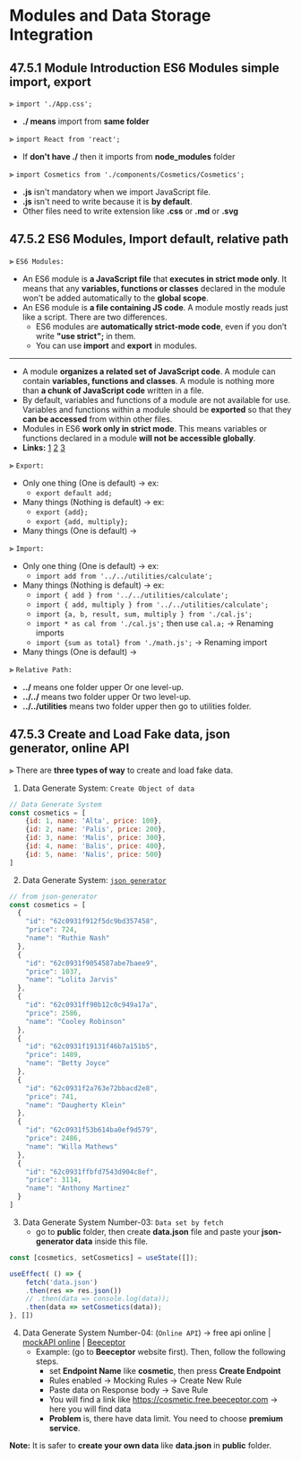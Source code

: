 # Modules and Data Storage Integration

## 47.5.1 Module Introduction ES6 Modules simple import, export

⫸ `import './App.css';`
- __./ means__ import from __same folder__

⫸ `import React from 'react';`
- If __don't have ./__ then it imports from __node_modules__ folder

⫸ `import Cosmetics from './components/Cosmetics/Cosmetics';`
- __.js__ isn't mandatory when we import JavaScript file.
- __.js__ isn't need to write because it is __by default__.
- Other files need to write extension like __.css__ or __.md__ or __.svg__

## 47.5.2 ES6 Modules, Import default, relative path

⫸ `ES6 Modules:`
- An ES6 module is __a JavaScript file__ that __executes in strict mode only__. It means that any __variables, functions or classes__ declared in the module won't be added automatically to the __global scope__.
- An ES6 module is __a file containing JS code__. A module mostly reads just like a script. There are two differences.
  - ES6 modules are __automatically strict-mode code__, even if you don’t write __"use strict";__ in them.
  - You can use __import__ and __export__ in modules.
---
- A module __organizes a related set of JavaScript code__. A module can contain __variables, functions and classes__. A module is nothing more than __a chunk of JavaScript code__ written in a file. 
- By default, variables and functions of a module are not available for use. Variables and functions within a module should be __exported__ so that they __can be accessed__ from within other files. 
- Modules in ES6 __work only in strict mode__. This means variables or functions declared in a module __will not be accessible globally__.
- __Links:__ [1](https://www.tutorialspoint.com/es6/es6_modules.htm#:~:text=ES6%20comes%20to%20your%20rescue,are%20not%20available%20for%20use. "ES6 Modules - tutorialspoint.com") [2](https://www.javascripttutorial.net/es6/es6-modules/ "A Comprehensive Look at ES6 Modules - javascripttutorial.net") [3](https://hacks.mozilla.org/2015/08/es6-in-depth-modules/ "ES6 in Depth: Modules - hacks.mozilla.org")

⫸ `Export:`
- Only one thing (One is default) → ex: 
  - `export default add;`
- Many things (Nothing is default) → ex: 
  - `export {add};`
  - `export {add, multiply};`
- Many things (One is default) → 

⫸ `Import:`
- Only one thing (One is default) → ex: 
  - `import add from '../../utilities/calculate';`
- Many things (Nothing is default) → ex: 
  - `import { add } from '../../utilities/calculate';`
  - `import { add, multiply } from '../../utilities/calculate';`
  - `import {a, b, result, sum, multiply } from './cal.js';`
  - `import * as cal from './cal.js';` then use `cal.a;` → Renaming imports
  - `import {sum as total} from './math.js';` → Renaming import
- Many things (One is default) → 

⫸ `Relative Path:`
- __../__ means one folder upper Or one level-up.
- __../../__ means two folder upper Or two level-up.
- __../../utilities__ means two folder upper then go to utilities folder.

## 47.5.3 Create and Load Fake data, json generator, online API

⫸ There are __three types of way__ to create and load fake data.
1. Data Generate System: `Create Object of data`
``` JavaScript
// Data Generate System
const cosmetics = [
    {id: 1, name: 'Alta', price: 100}, 
    {id: 2, name: 'Palis', price: 200}, 
    {id: 3, name: 'Malis', price: 300}, 
    {id: 4, name: 'Balis', price: 400}, 
    {id: 5, name: 'Nalis', price: 500}
]
```
2. Data Generate System: [`json generator`](https://json-generator.com/ "json generator - json-generator.com")
``` JavaScript
// from json-generator
const cosmetics = [
  {
    "id": "62c0931f912f5dc9bd357458",
    "price": 724,
    "name": "Ruthie Nash"
  },
  {
    "id": "62c0931f9054587abe7baee9",
    "price": 1037,
    "name": "Lolita Jarvis"
  },
  {
    "id": "62c0931ff90b12c0c949a17a",
    "price": 2586,
    "name": "Cooley Robinson"
  },
  {
    "id": "62c0931f19131f46b7a151b5",
    "price": 1489,
    "name": "Betty Joyce"
  },
  {
    "id": "62c0931f2a763e72bbacd2e8",
    "price": 741,
    "name": "Daugherty Klein"
  },
  {
    "id": "62c0931f53b614ba0ef9d579",
    "price": 2486,
    "name": "Willa Mathews"
  },
  {
    "id": "62c0931ffbfd7543d904c8ef",
    "price": 3114,
    "name": "Anthony Martinez"
  }
]
```
3. Data Generate System Number-03: `Data set by fetch`
   - go to __public__ folder, then create __data.json__ file and paste your __json-generator data__ inside this file.
``` JavaScript
const [cosmetics, setCosmetics] = useState([]);

useEffect( () => {
    fetch('data.json')
    .then(res => res.json())
    // .then(data => console.log(data));
    .then(data => setCosmetics(data));
}, [])
```
4. Data Generate System Number-04: (`Online API`) → free api online | [mockAPI online](https://mockapi.io/ "mockAPI - mock api online - mockapi.io | The easiest way to mock REST APIs!") | [Beeceptor](https://beeceptor.com/ "Beeceptor.com | Rest API mocking and intercepting in seconds.")
   - Example: (go to __Beeceptor__ website first). Then, follow the following steps.
     - set __Endpoint Name__ like __cosmetic__, then press __Create Endpoint__ 
     - Rules enabled → Mocking Rules → Create New Rule
     - Paste data on Response body → Save Rule
     - You will find a link like https://cosmetic.free.beeceptor.com → here you will find data
     - __Problem__ is, there have data limit. You need to choose __premium service__.

__Note:__ It is safer to __create your own data__ like __data.json__ in __public__ folder.


